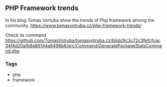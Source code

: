 ## PHP Framework trends

In his blog Tomas Vortuba show the trends of Php framework among the community. https://www.tomasvotruba.cz/php-framework-trends/

Check its command https://github.com/TomasVotruba/tomasvotruba.cz/blob/9c3c72c3fefcfcac34f4d20afb8a86144a8498b6/src/Command/GeneratePackageStatsCommand.php

### Tags
* php
* framework
